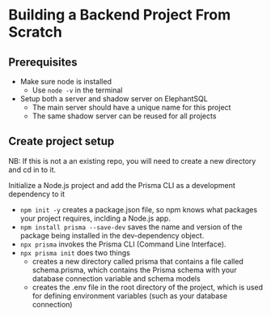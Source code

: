 # Building a Backend Project From Scratch

## Prerequisites
- Make sure node is installed
  - Use `node -v` in the terminal
- Setup both a server and shadow server on ElephantSQL
  - The main server should have a unique name for this project
  - The same shadow server can be reused for all projects

## Create project setup
NB: If this is not a an existing repo, you will need to create a new directory and cd in to it.

Initialize a Node.js project and add the Prisma CLI as a development dependency to it
- `npm init -y` creates a package.json file, so npm knows what packages your project requires, inclding a Node.js app.
- `npm install prisma --save-dev` saves the name and version of the package being installed in the dev-dependency object.
- `npx prisma` invokes the Prisma CLI (Command Line Interface).
- `npx prisma init` does two things
  - creates a new directory called prisma that contains a file called schema.prisma, which contains the Prisma schema with your database connection variable and schema models
  - creates the .env file in the root directory of the project, which is used for defining environment variables (such as your database connection)
